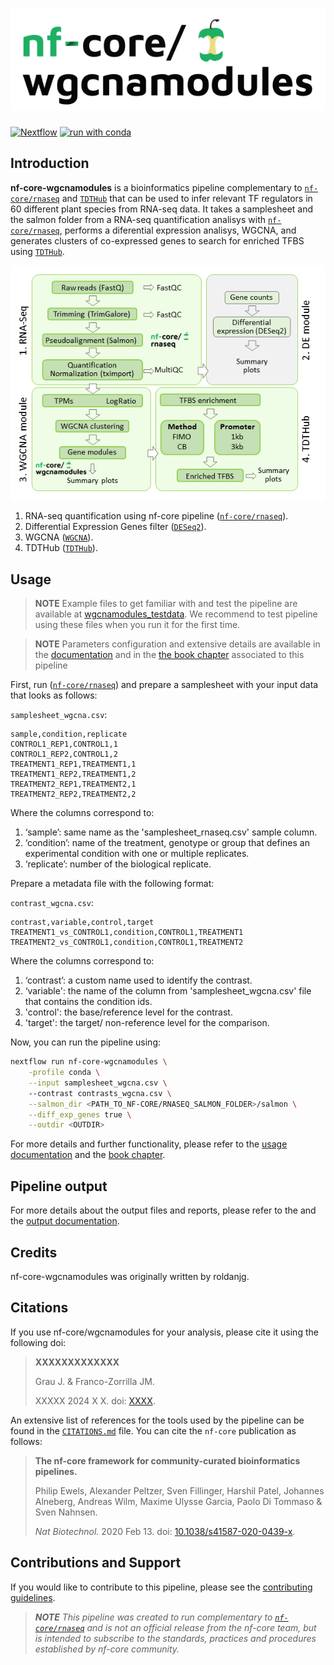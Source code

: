 <h1>
  <picture>
    <source media="(prefers-color-scheme: dark)" srcset="docs/images/nf-core-wgcnamodules_logo_dark.png">
    <img alt="nf-core/wgcnamodules" src="docs/images/nf-core-wgcnamodules_logo_light.png">
  </picture>
</h1>

<!-- [![GitHub Actions CI Status](https://github.com/nf-core/wgcnamodules/actions/workflows/ci.yml/badge.svg)](https://github.com/nf-core/wgcnamodules/actions/workflows/ci.yml) -->
<!-- [![GitHub Actions Linting Status](https://github.com/nf-core/wgcnamodules/actions/workflows/linting.yml/badge.svg)](https://github.com/nf-core/wgcnamodules/actions/workflows/linting.yml)[![AWS CI](https://img.shields.io/badge/CI%20tests-full%20size-FF9900?labelColor=000000&logo=Amazon%20AWS)](https://nf-co.re/wgcnamodules/results)[![Cite with Zenodo](http://img.shields.io/badge/DOI-10.5281/zenodo.XXXXXXX-1073c8?labelColor=000000)](https://doi.org/10.5281/zenodo.XXXXXXX) -->
<!-- [![nf-test](https://img.shields.io/badge/unit_tests-nf--test-337ab7.svg)](https://www.nf-test.com) -->

[![Nextflow](https://img.shields.io/badge/nextflow%20DSL2-%E2%89%A523.04.0-23aa62.svg)](https://www.nextflow.io/)
[![run with conda](https://img.shields.io/badge/run%20with-conda-3EB049?labelColor=000000&logo=anaconda)](https://docs.conda.io/en/latest/)
<!-- [![run with docker](https://img.shields.io/badge/run%20with-docker-0db7ed?labelColor=000000&logo=docker)](https://www.docker.com/)
[![run with singularity](https://img.shields.io/badge/run%20with-singularity-1d355c.svg?labelColor=000000)](https://sylabs.io/docs/)
[![Launch on Seqera Platform](https://img.shields.io/badge/Launch%20%F0%9F%9A%80-Seqera%20Platform-%234256e7)](https://tower.nf/launch?pipeline=https://github.com/nf-core/wgcnamodules)

[![Get help on Slack](http://img.shields.io/badge/slack-nf--core%20%23wgcnamodules-4A154B?labelColor=000000&logo=slack)](https://nfcore.slack.com/channels/wgcnamodules)[![Follow on Twitter](http://img.shields.io/badge/twitter-%40nf__core-1DA1F2?labelColor=000000&logo=twitter)](https://twitter.com/nf_core)[![Follow on Mastodon](https://img.shields.io/badge/mastodon-nf__core-6364ff?labelColor=FFFFFF&logo=mastodon)](https://mstdn.science/@nf_core)[![Watch on YouTube](http://img.shields.io/badge/youtube-nf--core-FF0000?labelColor=000000&logo=youtube)](https://www.youtube.com/c/nf-core) -->

## Introduction

**nf-core-wgcnamodules** is a bioinformatics pipeline complementary to [`nf-core/rnaseq`](https://github.com/nf-core/rnaseq) and [`TDTHub`](http://acrab.cnb.csic.es/TDTHub/) that can be used to infer relevant TF regulators in 60 different plant species from RNA-seq data. It takes a samplesheet and the salmon folder from a RNA-seq quantification analisys with  [`nf-core/rnaseq`](https://github.com/nf-core/rnaseq), performs a diferential expression analisys, WGCNA, and generates clusters of co-expressed genes to search for enriched TFBS using [`TDTHub`](http://acrab.cnb.csic.es/TDTHub/).

<p align="center">
  <img src="docs/images/infograph.png">
</p>

1. RNA-seq quantification using nf-core pipeline ([`nf-core/rnaseq`](https://github.com/nf-core/rnaseq)).
2. Differential Expression Genes filter ([`DESeq2`](https://bioconductor.org/packages/release/bioc/html/DESeq2.html)).
3. WGCNA ([`WGCNA`](https://cran.r-project.org/web/packages/WGCNA/index.html)).
4. TDTHub ([`TDTHub`](http://acrab.cnb.csic.es/TDTHub/)).
## Usage

<!-- >TODO  **NOTE**
> If you are new to Nextflow and nf-core, please refer the methods in [the book chapter](https://nf-co.re/docs/usage/installation). Otherwhise  refer to [this page](https://nf-co.re/docs/usage/installation) on how to set-up Nextflow. Make sure to [test your setup](https://nf-co.re/docs/usage/introduction#how-to-run-a-pipeline) with `-profile test` before running the workflow on actual data. -->

> **NOTE**
> Example files to get familiar with and test the pipeline are available at [wgcnamodules_testdata](https://github.com/roldanjg/wgcnamodules_testdata). We recommend to test pipeline using these files when you run it for the first time.

> **NOTE**
> Parameters configuration and extensive details are available in the [documentation](docs/README.md) and in the [the book chapter](https://nf-co.re/docs/usage/installation) associated to this pipeline 


First, run ([`nf-core/rnaseq`](https://github.com/nf-core/rnaseq)) and prepare a samplesheet with your input data that looks as follows:

`samplesheet_wgcna.csv`:

```csv
sample,condition,replicate
CONTROL1_REP1,CONTROL1,1
CONTROL1_REP2,CONTROL1,2
TREATMENT1_REP1,TREATMENT1,1
TREATMENT1_REP2,TREATMENT1,2
TREATMENT2_REP1,TREATMENT2,1
TREATMENT2_REP2,TREATMENT2,2
```

Where the columns correspond to: 
1.	‘sample’: same name as the 'samplesheet_rnaseq.csv' sample column. 
2.	‘condition’: name of the treatment, genotype or group that defines an experimental condition with one or multiple replicates. 
3.	‘replicate’: number of the biological replicate.

Prepare a metadata file with the following format:

`contrast_wgcna.csv`:

```csv
contrast,variable,control,target
TREATMENT1_vs_CONTROL1,condition,CONTROL1,TREATMENT1
TREATMENT2_vs_CONTROL1,condition,CONTROL1,TREATMENT2 
```
Where the columns correspond to: 
1.	‘contrast’: a custom name used to identify the contrast.
2.	‘variable':  the name of the column from 'samplesheet_wgcna.csv' file that contains the condition ids. 
3.	'control': the base/reference level for the contrast. 
4.	'target': the target/ non-reference level for the comparison. 


<!-- TODO nf-core: Describe the minimum required steps to execute the pipeline, e.g. how to prepare samplesheets.
     Explain what rows and columns represent. For instance (please edit as appropriate):

First, prepare a samplesheet with your input data that looks as follows:

`samplesheet.csv`:

```csv
sample,fastq_1,fastq_2
CONTROL_REP1,AEG588A1_S1_L002_R1_001.fastq.gz,AEG588A1_S1_L002_R2_001.fastq.gz
```

Each row represents a fastq file (single-end) or a pair of fastq files (paired end).

-->

Now, you can run the pipeline using:
```bash
nextflow run nf-core-wgcnamodules \
    -profile conda \
    --input samplesheet_wgcna.csv \ 
    --contrast contrasts_wgcna.csv \
    --salmon_dir <PATH_TO_NF-CORE/RNASEQ_SALMON_FOLDER>/salmon \
    --diff_exp_genes true \
    --outdir <OUTDIR>
```

For more details and further functionality, please refer to the [usage documentation](docs/usage.md) and the [book chapter](docs/output.md).

## Pipeline output

For more details about the output files and reports, please refer to the
and the [output documentation](docs/output.md).

## Credits

nf-core-wgcnamodules was originally written by roldanjg. 

## Citations

<!-- TODO nf-core: Add citation for pipeline after first release. Uncomment lines below and update Zenodo doi and badge at the top of this file. -->
<!-- If you use nf-core/wgcnamodules for your analysis, please cite it using the following doi: [10.5281/zenodo.XXXXXX](https://doi.org/10.5281/zenodo.XXXXXX) -->

<!-- TODO nf-core: Add bibliography of tools and data used in your pipeline -->

If you use nf-core/wgcnamodules for your analysis, please cite it using the following doi:

> **XXXXXXXXXXXXX**
>
> Grau J. & Franco-Zorrilla JM.
>
>XXXXX 2024 X X. doi: [XXXX](XXXXXX).


An extensive list of references for the tools used by the pipeline can be found in the [`CITATIONS.md`](CITATIONS.md) file.
You can cite the `nf-core` publication as follows:

> **The nf-core framework for community-curated bioinformatics pipelines.**
>
> Philip Ewels, Alexander Peltzer, Sven Fillinger, Harshil Patel, Johannes Alneberg, Andreas Wilm, Maxime Ulysse Garcia, Paolo Di Tommaso & Sven Nahnsen.
>
> _Nat Biotechnol._ 2020 Feb 13. doi: [10.1038/s41587-020-0439-x](https://dx.doi.org/10.1038/s41587-020-0439-x).


## Contributions and Support

If you would like to contribute to this pipeline, please see the [contributing guidelines](.github/CONTRIBUTING.md).
> _**NOTE** This pipeline was created to run complementary to [`nf-core/rnaseq`](https://github.com/nf-core/rnaseq) and is not an official release from the nf-core team, but is intended to subscribe to the standards, practices and procedures established by nf-core community._

<!-- For further information or help, don't hesitate to get in touch on the [Slack `#wgcnamodules` channel](https://nfcore.slack.com/channels/wgcnamodules) (you can join with [this invite](https://nf-co.re/join/slack)). -->
